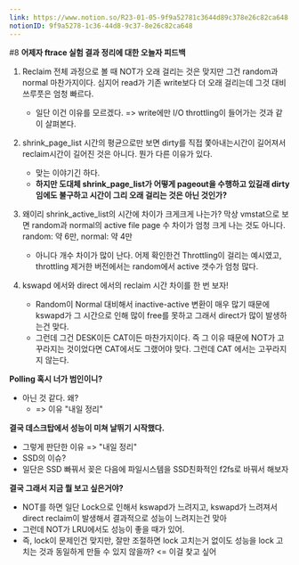 ```yaml
---
link: https://www.notion.so/R23-01-05-9f9a52781c3644d89c378e26c82ca648
notionID: 9f9a5278-1c36-44d8-9c37-8e26c82ca648
---
```

#8
**어제자 ftrace 실험 결과 정리에 대한 오늘자 피드백**
1. Reclaim 전체 과정으로 볼 때 NOT가 오래 걸리는 것은 맞지만 그건 random과 normal 마찬가지이다. 심지어 read가 기존 write보다 더 오래 걸리는데 그것 대비 쓰루풋은 엄청 빠르다.
	- 일단 이건 이유를 모르겠다. => write에만 I/O throttling이 들어가는 것과 같이 살펴본다.
	
2. shrink_page_list 시간의 평균으로만 보면 dirty를 직접 쫓아내는시간이 길어져서 reclaim시간이 길어진 것은 아니다. 뭔가 다른 이유가 있다.
	- 맞는 이야기긴 하다.
	- **하지만 도대체 shrink_page_list가 어떻게 pageout을 수행하고 있길래 dirty임에도 불구하고 시간이 그리 오래 걸리는 것은 아닌 것인가?**

3. 왜이리 shrink_active_list의 시간에 차이가 크게크게 나는가? 막상 vmstat으로 보면 random과 normal의 active file page 수 차이가 엄청 크게 나는 것도 아니다. random: 약 6만, normal: 약 4만
	- 아니다 개수 차이가 많이 난다. 어제 확인한건 Throttling이 걸리는 예시였고, throttling 제거한 버전에서는 random에서 active 갯수가 엄청 많다.

4. kswapd 에서와 direct 에서의 reclaim 시간 차이를 한 번 보자!
	- Random이 Normal 대비해서 inactive-active 변환이 매우 많기 때문에 kswapd가 그 시간으로 인해 많이 free를 못하고 그래서 direct가 많이 발생하는건 맞다.
	- 그런데 그건 DESK이든 CAT이든 마찬가지이다. 즉 그 이유 때문에 NOT가 고꾸라지는 것이었다면 CAT에서도 그랬어야 맞다. 그런데 CAT 에서는 고꾸라지지 않는다.

**Polling 혹시 너가 범인이니?**
- 아닌 것 같다. 왜?
	- => 이유 "내일 정리"

**결국 데스크탑에서 성능이 미쳐 날뛰기 시작했다.**
* 그렇게 판단한 이유 => "내일 정리"
* SSD의 이슈?
* 일단은 SSD 빠꿔서 꽂은 다음에 파일시스템을 SSD친화적인 f2fs로 바꿔서 해보자

**결국 그래서 지금 뭘 보고 싶은거야?**
- NOT를 하면 일단 Lock으로 인해서 kswapd가 느려지고, kswapd가 느려져서 direct reclaim이 발생해서 결과적으로 성능이 느려지는건 맞아
- 그런데 NOT가 LRU에서도 성능이 좋을 때가 있어.
- 즉, lock이 문제인건 맞지만, 잘만 조절하면 lock 고치는거 없이도 성능을 lock 고치는 것과 동일하게 만들 수 있지 않을까? <= 이걸 찾고 싶어
